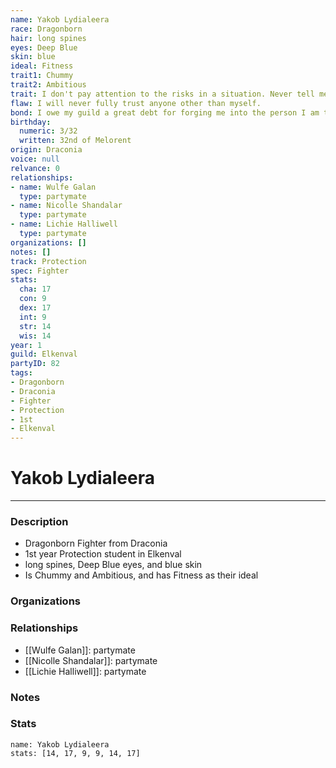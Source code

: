 ```yaml
---
name: Yakob Lydialeera
race: Dragonborn
hair: long spines
eyes: Deep Blue
skin: blue
ideal: Fitness
trait1: Chummy
trait2: Ambitious
trait: I don't pay attention to the risks in a situation. Never tell me the odds.
flaw: I will never fully trust anyone other than myself.
bond: I owe my guild a great debt for forging me into the person I am today.
birthday:
  numeric: 3/32
  written: 32nd of Melorent
origin: Draconia
voice: null
relvance: 0
relationships:
- name: Wulfe Galan
  type: partymate
- name: Nicolle Shandalar
  type: partymate
- name: Lichie Halliwell
  type: partymate
organizations: []
notes: []
track: Protection
spec: Fighter
stats:
  cha: 17
  con: 9
  dex: 17
  int: 9
  str: 14
  wis: 14
year: 1
guild: Elkenval
partyID: 82
tags:
- Dragonborn
- Draconia
- Fighter
- Protection
- 1st
- Elkenval
---
```

# Yakob Lydialeera
---
### Description
- Dragonborn Fighter from Draconia
- 1st year Protection student in Elkenval
- long spines, Deep Blue eyes, and blue skin
- Is Chummy and Ambitious, and has Fitness as their ideal

### Organizations

### Relationships
- [[Wulfe Galan]]: partymate
- [[Nicolle Shandalar]]: partymate
- [[Lichie Halliwell]]: partymate

### Notes

### Stats
```statblock
name: Yakob Lydialeera
stats: [14, 17, 9, 9, 14, 17]
```